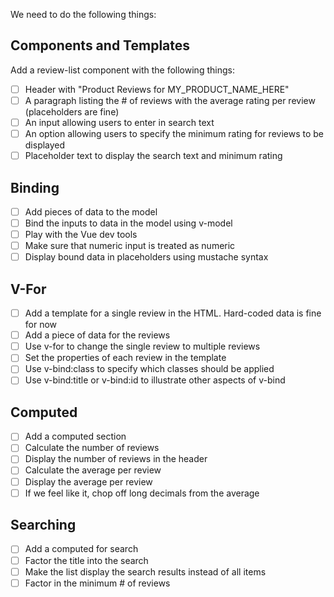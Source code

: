 We need to do the following things:

## Components and Templates

Add a review-list component with the following things:

-[ ] Header with "Product Reviews for MY_PRODUCT_NAME_HERE"
-[ ] A paragraph listing the # of reviews with the average rating per review (placeholders are fine)
-[ ] An input allowing users to enter in search text
-[ ] An option allowing users to specify the minimum rating for reviews to be displayed
-[ ] Placeholder text to display the search text and minimum rating

## Binding

-[ ] Add pieces of data to the model
-[ ] Bind the inputs to data in the model using v-model
-[ ] Play with the Vue dev tools
-[ ] Make sure that numeric input is treated as numeric
-[ ] Display bound data in placeholders using mustache syntax

## V-For

-[ ] Add a template for a single review in the HTML. Hard-coded data is fine for now
-[ ] Add a piece of data for the reviews
-[ ] Use v-for to change the single review to multiple reviews
-[ ] Set the properties of each review in the template
-[ ] Use v-bind:class to specify which classes should be applied
-[ ] Use v-bind:title or v-bind:id to illustrate other aspects of v-bind

## Computed

-[ ] Add a computed section
-[ ] Calculate the number of reviews
-[ ] Display the number of reviews in the header
-[ ] Calculate the average per review
-[ ] Display the average per review
-[ ] If we feel like it, chop off long decimals from the average

## Searching

-[ ] Add a computed for search
-[ ] Factor the title into the search
-[ ] Make the list display the search results instead of all items
-[ ] Factor in  the minimum # of reviews